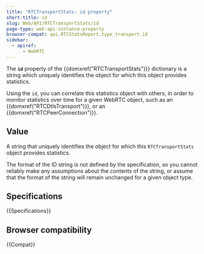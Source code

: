 ```yaml
---
title: "RTCTransportStats: id property"
short-title: id
slug: Web/API/RTCTransportStats/id
page-type: web-api-instance-property
browser-compat: api.RTCStatsReport.type_transport.id
sidebar:
  - apiref:
      - WebRTC
---
```


The **`id`** property of the {{domxref("RTCTransportStats")}} dictionary is a string which uniquely identifies the object for which this object provides statistics.

Using the `id`, you can correlate this statistics object with others, in order to monitor statistics over time for a given WebRTC object, such as an {{domxref("RTCDtlsTransport")}}, or an {{domxref("RTCPeerConnection")}}.

## Value

A string that uniquely identifies the object for which this `RTCTransportStats` object provides statistics.

The format of the ID string is not defined by the specification, so you cannot reliably make any assumptions about the contents of the string, or assume that the format of the string will remain unchanged for a given object type.

## Specifications

{{Specifications}}

## Browser compatibility

{{Compat}}
